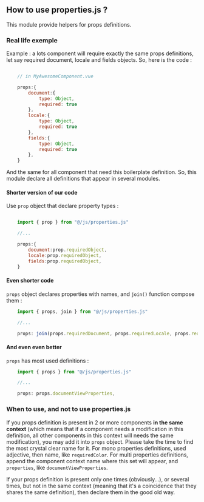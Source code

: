 ## How to use properties.js ?

This module provide helpers for props definitions.

### Real life exemple
Example : a lots component will require exactly the same props definitions, let say required document, locale and fields objects. So, here is the code :

``` JavaScript

    // in MyAwesomeComponent.vue

    props:{
        document:{
            type: Object,
            required: true
        },
        locale:{
            type: Object,
            required: true
        },
        fields:{
            type: Object,
            required: true
        },
    }

```

And the same for all component that need this boilerplate definition. So, this module declare all definitions that appear in several modules.

#### Shorter version of our code
Use `prop` object that declare property types :

``` JavaScript

    import { prop } from "@/js/properties.js"

    //...

    props:{
        document:prop.requiredObject,
        locale:prop.requiredObject,
        fields:prop.requiredObject,
    }
```


#### Even shorter code

`props` object declares properties with names, and `join()` function compose them :

``` JavaScript
    import { props, join } from "@/js/properties.js"

    //...

    props: join(props.requiredDocument, props.requiredLocale, props.requiredFields),
```

#### And even even better

`props` has most used definitions :

``` JavaScript
    import { props } from "@/js/properties.js"

    //...

    props: props.documentViewProperties,
```

### When to use, and not to use properties.js

If you props definition is present in 2 or more components **in the same context** (which means that if a component needs a modification in this definition, all other components in this context will needs the same modification), you may add it into `props` object. Please take the time to find the most crystal clear name for it. For mono properties definitions, used adjective, then name, like `requiredColor`. For multi properties definitions, append the component context name where this set will appear, and `properties`, like `documentViewProperties`.

If your props definition is present only one times (obviously...), or several times, but not in the same context (meaning that it's a coincidence that they shares the same definition), then declare them in the good old way.
